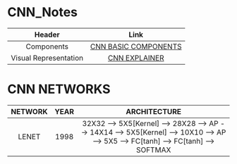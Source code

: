 # CNN_Notes

| Header | Link |
| :---: | :---: |
| Components | <a href = "https://jovian.ai/paulbindass/convolutional-neural-network-world"> CNN BASIC COMPONENTS</a> |
| Visual Representation | <a href = "https://poloclub.github.io/cnn-explainer/"> CNN EXPLAINER</a> |


# CNN NETWORKS

| NETWORK | YEAR | ARCHITECTURE |
| :---: | :---: | :---: |
|LENET|1998|32X32 --> 5X5[Kernel] --> 28X28 --> AP --> 14X14 --> 5X5[Kernel] --> 10X10 --> AP --> 5X5 --> FC[tanh] --> FC[tanh] --> SOFTMAX|
